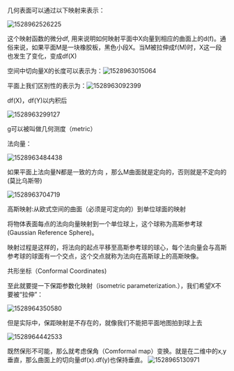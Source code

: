 几何表面可以通过以下映射来表示：

![1528962526225](http://7xq62e.com1.z0.glb.clouddn.com/pic/1528962526225.png)


这个映射函数的微分df, 用来说明如何映射平面中X向量到相应的曲面上的d(f)。通俗来说，如果平面M是一块橡胶板，黑色小段X。当M被拉伸成f(M)时，X这一段也发生了变化，变成df(X)

空间中切向量X的长度可以表示为：![1528963015064](http://7xq62e.com1.z0.glb.clouddn.com/pic/1528963015064.png)

平面上我们区别性的表示为：![1528963092399](http://7xq62e.com1.z0.glb.clouddn.com/pic/1528963092399.png)

df(X)，df(Y)以内积后

![1528963299127](http://7xq62e.com1.z0.glb.clouddn.com/pic/1528963299127.png)

g可以被叫做几何测度（metric）

法向量：

![1528963484438](http://7xq62e.com1.z0.glb.clouddn.com/pic/1528963484438.png)

 如果平面上法向量N都是一致的方向 ，那么M曲面就是定向的，否则就是不定向的(莫比乌斯带)

![1528963704719](http://7xq62e.com1.z0.glb.clouddn.com/pic/1528963704719.png)

高斯映射:从欧式空间的曲面（必须是可定向的）到单位球面的映射



将物体表面每点的法向向量映射到一个单位球上，这个球称为高斯参考球(Gaussian Reference Sphere)。

映射过程是这样的，将法向的起点平移至高斯参考球的球心，每个法向量会与高斯参考球的球面有一个交点，这个交点就称为法向在高斯球上的高斯映像。



共形坐标（Conformal Coordinates)

至此就要提一下保距参数化映射（isometric parameterization.），我们希望X不要被“拉伸”：

![1528964350580](http://7xq62e.com1.z0.glb.clouddn.com/pic/1528964350580.png)

但是实际中，保距映射是不存在的，就像我们不能把平面地图拍到球上去

![1528964442533](http://7xq62e.com1.z0.glb.clouddn.com/pic/1528964442533.png)

既然保形不可能，那么就考虑保角（Comformal map）变换。就是在二维中的x,y垂直，那么曲面上的切向量df(x).df(y)也保持垂直。
![1528965130971](http://7xq62e.com1.z0.glb.clouddn.com/pic/1528965130971.png)

